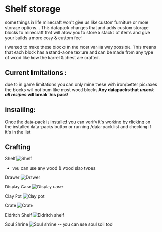# Shelf storage

some things in life minecraft won't give us like custom furniture or more storage options... This datapack changes that and adds custom storage blocks to minecraft that will allow you to store 5 stacks of items and give your builds a more cosy & custom feel!

I wanted to make these blocks in the most vanilla way possible. This means that each block has a stand-alone texture and can be made from any type of wood like how the barrel & chest are crafted. 

## Current limitations :
due to in game limitations you can only mine these with iron/better pickaxes
the blocks will not burn like most wood blocks
**Any datapacks that _unlock all recipes_ will break this pack!**

## Installing:
Once the data-pack is installed you can verify it's working by clicking on the installed data-packs button or running /data-pack list and checking if it's in the list

## Crafting

Shelf
![Shelf](https://static.planetminecraft.com/files/image/minecraft/texture-pack/2022/060/15426631-shelf_l.jpg)
- you can use any wood & wood slab types

Drawer
![Drawer](https://static.planetminecraft.com/files/image/minecraft/texture-pack/2022/060/15426623-drawer_l.jpg)

Display Case
![Display case](https://static.planetminecraft.com/files/image/minecraft/texture-pack/2022/060/15426624-display_l.jpg)

Clay Pot
![Clay pot](https://static.planetminecraft.com/files/image/minecraft/texture-pack/2022/060/15426625-clay_l.jpg)

Crate
![Crate](https://static.planetminecraft.com/files/image/minecraft/texture-pack/2022/060/15426626-crate_l.jpg)

Eldritch Shelf
![Eldritch shelf](https://static.planetminecraft.com/files/image/minecraft/texture-pack/2022/060/15426627-eldritch_l.jpg)

Soul Shrine
![Soul shrine](https://static.planetminecraft.com/files/image/minecraft/texture-pack/2022/060/15426628-soul_l.jpg)
-- you can use soul soil too!
